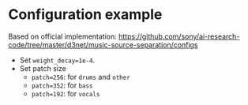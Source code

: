 # Configuration example
Based on official implementation: https://github.com/sony/ai-research-code/tree/master/d3net/music-source-separation/configs

- Set `weight_decay=1e-4`.
- Set patch size
    - `patch=256`: for `drums` and `other`
    - `patch=352`: for `bass`
    - `patch=192`: for `vocals`